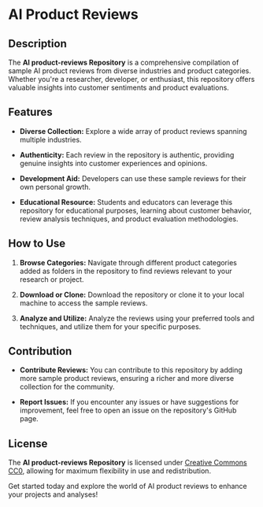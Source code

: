 # AI Product Reviews

## Description

The **AI product-reviews Repository** is a comprehensive compilation of sample AI product reviews from diverse industries and product categories. Whether you're a researcher, developer, or enthusiast, this repository offers valuable insights into customer sentiments and product evaluations.

## Features

- **Diverse Collection:** Explore a wide array of product reviews spanning multiple industries.
  
- **Authenticity:** Each review in the repository is authentic, providing genuine insights into customer experiences and opinions.

- **Development Aid:** Developers can use these sample reviews for their own personal growth.

- **Educational Resource:** Students and educators can leverage this repository for educational purposes, learning about customer behavior, review analysis techniques, and product evaluation methodologies.

## How to Use

1. **Browse Categories:** Navigate through different product categories added as folders in the repository to find reviews relevant to your research or project.
   
2. **Download or Clone:** Download the repository or clone it to your local machine to access the sample reviews.
   
3. **Analyze and Utilize:** Analyze the reviews using your preferred tools and techniques, and utilize them for your specific purposes.

## Contribution

- **Contribute Reviews:** You can contribute to this repository by adding more sample product reviews, ensuring a richer and more diverse collection for the community.

- **Report Issues:** If you encounter any issues or have suggestions for improvement, feel free to open an issue on the repository's GitHub page.

## License

The **AI product-reviews Repository** is licensed under [Creative Commons CC0](https://creativecommons.org/publicdomain/zero/1.0/), allowing for maximum flexibility in use and redistribution.

Get started today and explore the world of AI product reviews to enhance your projects and analyses!
